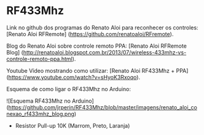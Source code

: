 # RF433Mhz


Link no github dos programas do Renato Aloi para reconhecer os controles: [Renato Aloi RFRemote] (https://github.com/renatoaloi/RFremote).

Blog do Renato Aloi sobre controle remoto PPA: [Renato Aloi RFRemote Blog]
(http://renatoaloi.blogspot.com.br/2013/07/wireless-433mhz-vs-controle-remoto-ppa.html).

Youtube Vídeo mostrando como utilizar: [Renato Aloi RF433Mhz + PPA] (https://www.youtube.com/watch?v=sHyoK3Rxoqo).


Esquema de como ligar o RF433Mhz no Arduino:

![Esquema RF433Mhz no Arduino] 
(https://github.com/jrperin/RF433Mhz/blob/master/imagens/renato_aloi_conexao_rf433mhz_blog.png)

* Resistor Pull-up 10K (Marrom, Preto, Laranja)
